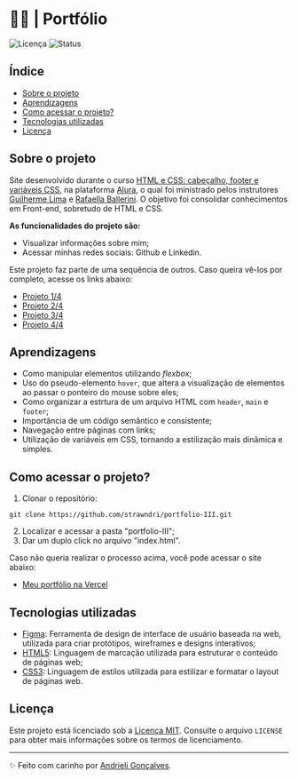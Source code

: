 # 👩‍💻 | Portfólio

![Licença](https://img.shields.io/badge/Licen%C3%A7a-MIT-f5b5ca.svg)
![Status](https://img.shields.io/badge/Status-Concluído-abf285.svg)

## Índice

- [Sobre o projeto](#sobre-o-projeto)
- [Aprendizagens](#aprendizagens)
- [Como acessar o projeto?](#como-acessar-o-projeto)
- [Tecnologias utilizadas](#tecnologias-utilizadas)
- [Licença](#licença)

## Sobre o projeto

Site desenvolvido durante o curso [HTML e CSS: cabeçalho, footer e variáveis CSS](https://cursos.alura.com.br/course/html-css-cabecalho-footer-variaveis-css), na plataforma [Alura](https://www.alura.com.br/), o qual foi ministrado pelos instrutores [Guilherme Lima](https://www.linkedin.com/in/guilherme-lima-458925178/) e [Rafaella Ballerini](https://www.linkedin.com/in/rafaella-ballerini-45875016a/?originalSubdomain=br). O objetivo foi consolidar conhecimentos em Front-end, sobretudo de HTML e CSS.

**As funcionalidades do projeto são:**
- Visualizar informações sobre mim;
- Acessar minhas redes sociais: Github e Linkedin.

Este projeto faz parte de uma sequência de outros. Caso queira vê-los por completo, acesse os links abaixo:
* [Projeto 1/4](https://github.com/strawndri/portfolio-I)
* [Projeto 2/4](https://github.com/strawndri/portfolio-II)
* [Projeto 3/4](https://github.com/strawndri/portfolio-III)
* [Projeto 4/4](https://github.com/strawndri/portfolio-IV)

## Aprendizagens

- Como manipular elementos utilizando *flexbox*;
- Uso do pseudo-elemento `hover`, que altera a visualização de elementos ao passar o ponteiro do mouse sobre eles;
- Como organizar a estrtura de um arquivo HTML com `header`, `main` e `footer`;
- Importância de um código semântico e consistente; 
- Navegação entre páginas com links;
- Utilização de variáveis em CSS, tornando a estilização mais dinâmica e simples.

## Como acessar o projeto?

1. Clonar o repositório:
  ```
  git clone https://github.com/strawndri/portfolio-III.git
  ```

2. Localizar e acessar a pasta "portfolio-III";
3. Dar um duplo click no arquivo "index.html".

Caso não queria realizar o processo acima, você pode acessar o site abaixo:
- [Meu portfólio na Vercel](https://portfolio-III.vercel.app/)

## Tecnologias utilizadas

- [Figma](https://www.figma.com/): Ferramenta de design de interface de usuário baseada na web, utilizada para criar protótipos, wireframes e designs interativos;
- [HTML5](https://www.w3schools.com/html/default.asp): Linguagem de marcação utilizada para estruturar o conteúdo de páginas web;
- [CSS3](https://www.w3schools.com/css/default.asp): Linguagem de estilos utilizada para estilizar e formatar o layout de páginas web.

## Licença

Este projeto está licenciado sob a [Licença MIT](https://opensource.org/licenses/MIT). Consulte o arquivo `LICENSE` para obter mais informações sobre os termos de licenciamento.

---

✨ Feito com carinho por [Andrieli Gonçalves](https://github.com/strawndri).

